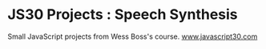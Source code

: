 # JS30 Projects : Speech Synthesis

Small JavaScript projects from Wess Boss's course.
www.javascript30.com 
